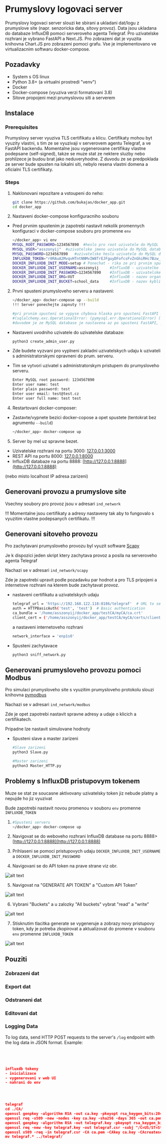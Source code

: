 # Prumyslovy logovaci server 

Prumyslovy logovaci server slouzi ke sbirani a ukladani dat/logu z prumyslove site (napr. senzoricka data, sitovy provoz). Data jsou ukladana do databaze InfluxDB pomoci serveroveho agenta Telegraf. Pro uzivatelske rozhrani je vybrano FastAPI a Next.JS. Pro zobrazeni dat je vyuzita knihovna Chart.JS pro zobrazeni pomoci grafu. Vse je implementovano ve virtualizacnim softwaru docker-compose.


## Pozadavky

- System s OS linux
- Python 3.8+ (a virtualni prostredi "venv")
- Docker 
- Docker-compose (vyuziva verzi formatovani 3.8)
- Sitove propojeni mezi prumyslovou siti a serverem


## Instalace



### Prerequisites

Prumyslovy server vyuziva TLS certifikatu a klicu. Certifikaty mohou byt vyuzity vlastni, s tim ze se vyuzivaji v serverovem agentu Telegraf, a ve FastAPI backendu.
Momentalne jsou vygenerovane certifikay vlastne podepsane (self-signed), takze se muze stat ze nektere sluzby nebo prohlizece je budou brat jako neduveryhodne.
Z duvodu ze se predpoklada ze server bude spusten na lokalni siti, nebylo resena vlastni domena a oficialni TLS certifikaty.

### Steps

1. Naklonovani repozitare a vstoupeni do neho:

    ```sh
    git clone https://github.com/bukajas/docker_app.git
    cd docker_app
    ```


2. Nastaveni docker-compose konfiguracniho souboru
- Pred prvnim spustenim je zapotrebi nastavit nekolik promennych konfiguraci v docker-compose souboru pro promenne `env`

    ```sh
    ~/docker_app> vi env
    MYSQL_ROOT_PASSWORD=1234567890  #heslo pro root uzivatele do MySQL database
    MYSQL_USER="asszonyij"  #uzivatelske jmeno uzivatele do MySQL databaze
    MYSQL_PASSWORD=1234567890   #uzivatelske heslo uzivatele do MySQL database
    INFLUXDB_TOKEN="r0RAuA2MvqvHTntNNMvIW8TrEJFguyDFofcsFvZnGhiRHc7Bzw_IT5xGz2BeLeBbV82BD_1gXlcSFFYB0LaNUQ=="   #Pristupovy token pro InfluxDB a Telegraf. (postup nize)
    DOCKER_INFLUXDB_INIT_MODE=setup # Ponechat - rika ze pri prvnim spusteni se influxdb databaze inicializuje
    DOCKER_INFLUXDB_INIT_USERNAME=asszonyij     #InfluxDB - uzivatelke jmeno
    DOCKER_INFLUXDB_INIT_PASSWORD=1234567890    #InfluxDB - uzivatelske heslo
    DOCKER_INFLUXDB_INIT_ORG=VUT                #InfluxDB - nazev organizace
    DOCKER_INFLUXDB_INIT_BUCKET=school_data     #InfluxDB - nazev kybliku(databaze)
    ```
2. Prvni spusteni prumysloveho serveru a nastaveni:

    ```sh
    ~/docker_app> docker-compose up --build
    !!! Server ponechejte zapnuty !!!    

	#pri prvnim spusteni se vypyse chybova hlaska pro spusteni FastAPI REST API
	#(sqlalchemy.exc.OperationalError: (pymysql.err.OperationalError) (2003, "Can't connect to MySQL server on 'docker-mysql' ([Errno 111] Connection refused)"))
	#duvodem je ze MySQL database je nastavena az po spusteni FastAPI, proto FastAPI se nemuze k databazi pripojit.	
    ```

- Nastaveni uvodniho uzivatele do uzivatelske databaze:

    ```sh
    python3 create_admin_user.py
    ```

- Zde budete vyzvani pro vyplneni zakladni uzivatelskych udaju k uzivateli s administratorskymi opravneni do prum. serveru.
- Tim se vytvori uzivatel s administratorskym pristupem do prumysloveho serveru.

    ```sh
    Enter MySQL root password: 1234567890
    Enter user name: test
    Enter plain password: test
    Enter user email: test@test.cz
    Enter user full name: test test
    ```



4. Restartovani docker-composer:

- Zastavte/vypnete bezici docker-copose a opet spustete (tentokrat bez agrumentu `--build`)

    ```sh
    ~/docker_app> docker-compose up
    ```

5. Server by mel uz spravne bezet.

- Uzivatelske rozhrani na portu 3000: [127.0.0.1:3000](http://127.0.0.1:3000) 
- REST API na portu 8000: [127.0.0.1:8000](https://127.0.0.1:8000)
- InfluxDB databaze na portu 8888: [http://127.0.0.1:8888](http://127.0.0.1:8888)

(nebo misto localhost IP adresa zarizeni)



## Generovani provozu a prumyslove site

Vsechny soubory pro provoz jsou v adresari `ind_network`

!!! Momentalne jsou certifikaty a adresy nastaveny tak aby to fungovalo s vyuzitim vlastne podepsanych certifikatu. !!!




## Generovani sitoveho provozu

Pro zachytavani prumysloveho provozu byl vyuzit software [Scapy](https://github.com/secdev/scapy)

Je k dispozici jeden skript ktery zachytava provoz a posila na serveroveho agenta Telegraf

Nachazi se v adresari `ind_network/scapy`

Zde je zapotrebi upravit podle pozadavku par hodnot a pro TLS pripojeni a internetove rozhrani na kterem bude zachytavat provoz.

- nastaveni certifikatu a uzivatelskych udaju
    ```sh
    telegraf_url = 'https://192.168.122.118:8186/telegraf'  # URL to send data to Telegraf
    auth = HTTPBasicAuth('test', 'test')  # Basic authentication
    ca_bundle = '/home/asszonyij/docker_app/testCA/myCA/ca.crt'
    client_cert = ('/home/asszonyij/docker_app/testCA/myCA/certs/client.crt', '/home/asszonyij/docker_app/testCA/myCA/private/client.key')
    ```
    a nastaveni internetoveho rozhrani

    ```sh
    network_interface = 'enp1s0'
    ```

- Spusteni zachytavace

    ```sh
    python3 sniff_network.py
    ```

## Generovani prumysloveho provozu pomoci Modbus

Pro simulaci prumysloveho site s vyuzitim prumysloveho protokolu slouzi knihovna [pymodbus](https://github.com/pymodbus-dev/pymodbus)

Nachazi se v adresari `ind_network/modbus`

Zde je opet zapotrebi nastavit spravne adresy a udaje o klicich a certifikatech.

Pripadne lze nastavit simulovane hodnoty

- Spusteni slave a master zarizeni

    ```sh
    #Slave zarizeni
    python3 Slave.py

    #Master zarizeni
    python3 Master_HTTP.py
    ```




## Problemy s InfluxDB pristupovym tokenem

Muze se stat ze soucasne aktivovany uzivatelsky token jiz nebude platny a nepujde ho jiz vyuzivat

Bude zapotrebi nastavit novou promenou v souboru `env` promenne `INFLUXDB_TOKEN`

1. 
    ```sh
    #Spusteni serveru
    ~/docker_app> docker-compose up
    ```

2. Navigovat se do weboveho rozhrani InfluxDB database na portu 8888> [http://127.0.0.1:8888](http://127.0.0.1:8888)

3. Prihlaseni se pomoci pristupovych udaju `DOCKER_INFLUXDB_INIT_USERNAME` a `DOCKER_INFLUXDB_INIT_PASSWORD`

4. Navigovani se do API token na prave strane viz obr.

![alt text](images/api_token.png)

5. Navigovat na "GENERATE API TOKEN" a "Custom API Token"

![alt text](images/generateapitoken.png)

6. Vybrani "Buckets" a u zalozky "All buckets" vybrat "read" a "write"

![alt text](images/readwrite.png)

7. Stisknutim tlacitka generate se vygeneruje a zobrazy novy pristupovy token, kdy je potreba zkopirovat a aktualizovat do 
promene v souboru `env` promenne `INFLUXDB_TOKEN`

![alt text](images/generated.png)




## Pouziti


### Zobrazeni dat


### Export dat


### Odstraneni dat


### Editovani dat






### Logging Data

To log data, send HTTP POST requests to the server's `/log` endpoint with the log data in JSON format. Example:

```json




influxdb tokeny
- inicializace
- vygenerovani v web UI
- nahrani do env




telegraf
cd ./CA/
openssl genpkey -algorithm RSA -out ca.key -pkeyopt rsa_keygen_bits:2048
openssl req -x509 -new -nodes -key ca.key -sha256 -days 365 -out ca.pem -subj "/C=US/ST=State/L=City/O=Organization/CN=MyCA"
openssl genpkey -algorithm RSA -out telegraf.key -pkeyopt rsa_keygen_bits:2048
openssl req -new -key telegraf.key -out telegraf.csr -subj "/C=US/ST=State/L=City/O=Organization/CN=localhost"
openssl x509 -req -in telegraf.csr -CA ca.pem -CAkey ca.key -CAcreateserial -out telegraf.cert -days 365 -sha256
mv telegraf.* ../telegraf/



